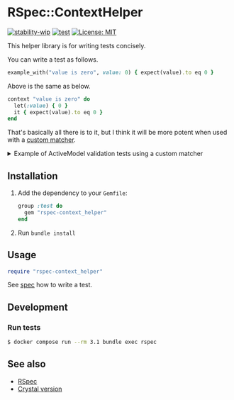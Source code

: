 # RSpec::ContextHelper

[![stability-wip](https://img.shields.io/badge/stability-wip-lightgrey.svg)](https://github.com/mkenney/software-guides/blob/master/STABILITY-BADGES.md#work-in-progress)
[![test](https://github.com/masaakiaoyagi/rspec-context_helper.rb/actions/workflows/test.yml/badge.svg)](https://github.com/masaakiaoyagi/rspec-context_helper.rb/actions/workflows/test.yml)
[![License: MIT](https://img.shields.io/badge/License-MIT-yellow.svg)](https://opensource.org/licenses/MIT)

This helper library is for writing tests concisely.

You can write a test as follows.
```ruby
example_with("value is zero", value: 0) { expect(value).to eq 0 }
```
Above is the same as below.
```ruby
context "value is zero" do
  let(:value) { 0 }
  it { expect(value).to eq 0 }
end
```

That's basically all there is to it, but I think it will be more potent when used with a [custom matcher](https://relishapp.com/rspec/rspec-expectations/v/3-11/docs/custom-matchers).

<details>
<summary>
Example of ActiveModel validation tests using a custom matcher
</summary>
<div>

```ruby
class Account
  include ActiveModel::Model
  include ActiveModel::Attributes
  attribute :name, :string
  validates :name, presence: true, length: { in: 3..20 }, format: { with: /\A[0-9a-zA-Z]*\z/, message: "alphanumeric characters only" }
end

let(:account) { Account.new(name: name) }
before do
  account.valid?
end

# There is no "have_error" matcher, so you need to create one.
example_with(name: " ")      { expect(account).to have_error.on(:name).with(:blank) }
example_with(name: "a" * 2)  { expect(account).to have_error.on(:name).with(:too_short, count: 3) }
example_with(name: "a" * 3)  { expect(account).not_to have_error }
example_with(name: "a" * 20) { expect(account).not_to have_error }
example_with(name: "a" * 21) { expect(account).to have_error.on(:name).with(:too_long, count: 20) }
example_with(name: "a0a")    { expect(account).not_to have_error }
example_with(name: "a a")    { expect(account).to have_error.on(:name).with(:invalid) }
example_with(name: "a@a")    { expect(account).to have_error.on(:name).with("alphanumeric characters only") }
```
</div>
</details>

## Installation

1. Add the dependency to your `Gemfile`:

    ```ruby
    group :test do
      gem "rspec-context_helper"
    end
    ```

1. Run `bundle install`

## Usage

```ruby
require "rspec-context_helper"
```

See [spec](https://github.com/masaakiaoyagi/rspec-context_helper.rb/blob/main/spec/rspec/context_helper_spec.rb) how to write a test.

## Development

### Run tests
```sh
$ docker compose run --rm 3.1 bundle exec rspec
```

## See also
* [RSpec](https://github.com/rspec/rspec-metagem)
* [Crystal version](https://github.com/masaakiaoyagi/spectator-context_helper.cr)
